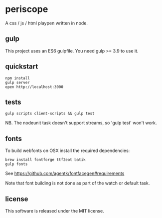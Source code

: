 # periscope

A css / js / html playpen written in node.

## gulp

This project uses an ES6 gulpfile. You need gulp >= 3.9 to use it.

## quickstart

    npm install
    gulp server
    open http://localhost:3000

## tests

    gulp scripts client-scripts && gulp test

NB. The nodeunit task doesn't support streams, so 'gulp test' won't work.

## fonts

To build webfonts on OSX install the required dependencies:

    brew install fontforge ttf2eot batik
    gulp fonts

See https://github.com/agentk/fontfacegen#requirements

Note that font building is not done as part of the watch or default task.

## license

This software is released under the MIT license.
